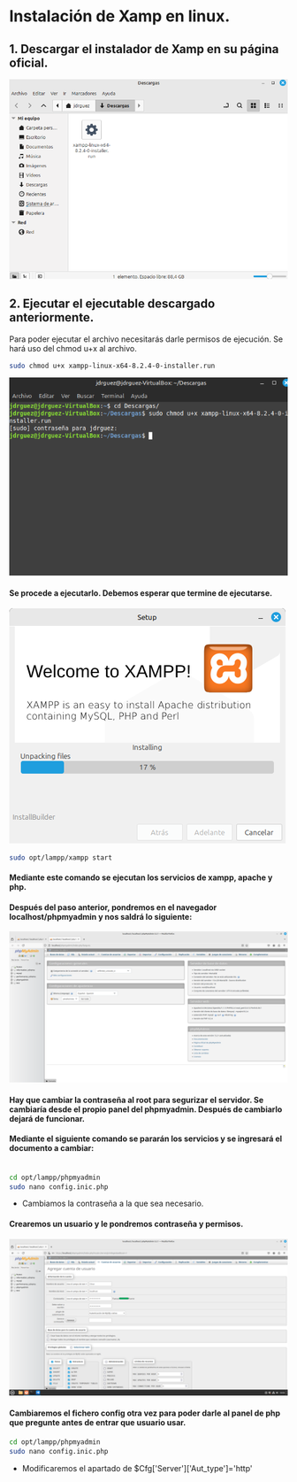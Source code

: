 # Instalación de Xamp en linux.

## 1. Descargar el instalador de Xamp en su página oficial.

![](img/1.png)   

## 2. Ejecutar el ejecutable descargado anteriormente.
Para poder ejecutar el archivo necesitarás darle permisos de ejecución. Se hará uso del chmod u+x al archivo.
```bash
sudo chmod u+x xampp-linux-x64-8.2.4-0-installer.run 
```
![](img/2.png)

#### Se procede a ejecutarlo. Debemos esperar que termine de ejecutarse.
![](img/3.png)

``` bash
sudo opt/lampp/xampp start
```
#### Mediante este comando se ejecutan los servicios de xampp, apache y php.

#### Después del paso anterior, pondremos en el navegador localhost/phpmyadmin y nos saldrá lo siguiente:
![](img/5.png)

#### Hay que cambiar la contraseña al root para segurizar el servidor. Se cambiaría desde el propio panel del phpmyadmin. Después de cambiarlo dejará de funcionar.
#### Mediante el siguiente comando se pararán los servicios y se ingresará el documento a cambiar:
```bash

cd opt/lampp/phpmyadmin
sudo nano config.inic.php
```
- Cambiamos la contraseña a la que sea necesario.

#### Crearemos un usuario y le pondremos contraseña y permisos.
![](img/crear_usuario.png)


#### Cambiaremos el fichero config otra vez para poder darle al panel de php que pregunte antes de entrar que usuario usar.
```bash
cd opt/lampp/phpmyadmin
sudo nano config.inic.php
```
- Modificaremos el apartado de $Cfg['Server']['Aut_type']='http'

